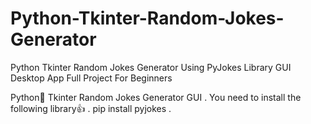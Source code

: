 # Python-Tkinter-Random-Jokes-Generator
Python Tkinter Random Jokes Generator Using PyJokes Library GUI Desktop App Full Project For Beginners

Python🐍 Tkinter Random Jokes Generator GUI
.
You need to install the following library👍
.
pip install pyjokes
.
